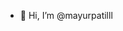 - 👋 Hi, I’m @mayurpatilll

<!---
mayurpatilll/mayurpatilll is a ✨ special ✨ repository because its `README.md` (this file) appears on your GitHub profile.
You can click the Preview link to take a look at your changes.
--->
